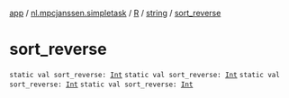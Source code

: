 [app](../../../index.md) / [nl.mpcjanssen.simpletask](../../index.md) / [R](../index.md) / [string](index.md) / [sort_reverse](.)

# sort_reverse

`static val sort_reverse: `[`Int`](https://kotlinlang.org/api/latest/jvm/stdlib/kotlin/-int/index.html)
`static val sort_reverse: `[`Int`](https://kotlinlang.org/api/latest/jvm/stdlib/kotlin/-int/index.html)
`static val sort_reverse: `[`Int`](https://kotlinlang.org/api/latest/jvm/stdlib/kotlin/-int/index.html)
`static val sort_reverse: `[`Int`](https://kotlinlang.org/api/latest/jvm/stdlib/kotlin/-int/index.html)